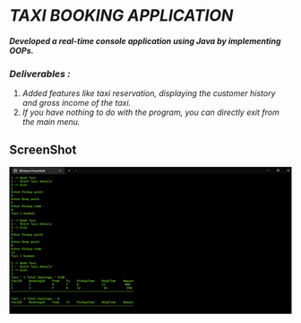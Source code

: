 # **_TAXI BOOKING APPLICATION_**

#### _Developed a real-time console application using Java by implementing OOPs._

### **_Deliverables :_**

1. _Added features like taxi reservation, displaying the customer history and gross income of the taxi._
2. _If you have nothing to do with the program, you can directly exit from the main menu._

## ScreenShot

<img src="Images\Screenshot.png"/>
